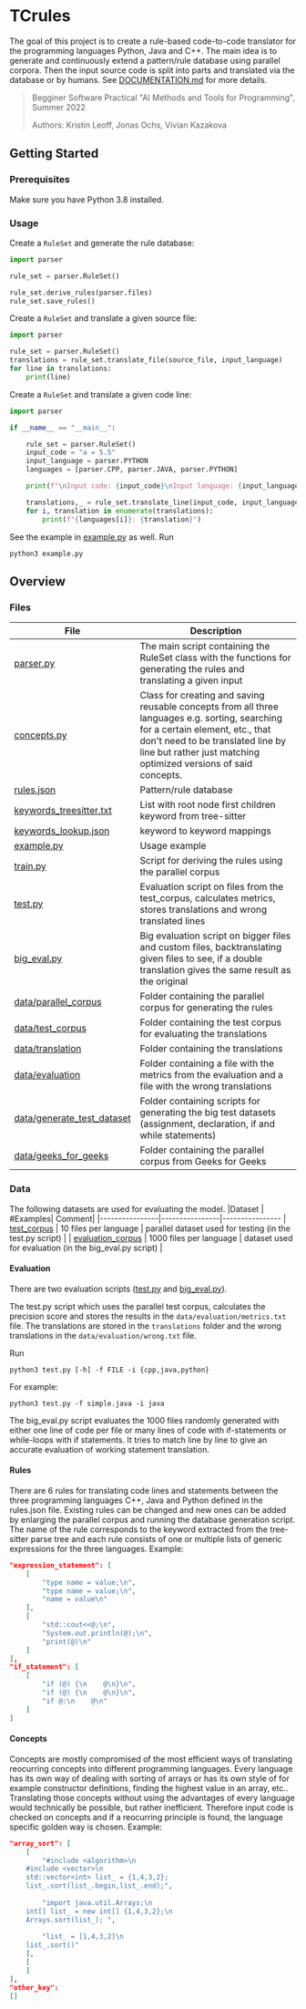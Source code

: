 # TCrules
The goal of this project is to create a rule-based code-to-code translator for the programming languages Python, Java and C++. The main idea is to generate and continuously extend a pattern/rule database using parallel corpora. Then the input source code is split into parts and translated via the database or by humans. See [DOCUMENTATION.md](DOCUMENTATION.md) for more details.

> Begginer Software Practical "AI Methods and Tools for Programming", Summer 2022
>
> Authors: Kristin Leoff, Jonas Ochs, Vivian Kazakova

## Getting Started

### Prerequisites
Make sure you have Python 3.8 installed.

### Usage
Create a `RuleSet` and generate the rule database:
```python
import parser

rule_set = parser.RuleSet()

rule_set.derive_rules(parser.files)
rule_set.save_rules()
```
Create a `RuleSet` and translate a given source file:
```python
import parser

rule_set = parser.RuleSet()
translations = rule_set.translate_file(source_file, input_language)
for line in translations:
	print(line)
```
Create a `RuleSet` and translate a given code line:
```python
import parser

if __name__ == "__main__":

    rule_set = parser.RuleSet()
    input_code = "a = 5.5"
    input_language = parser.PYTHON
    languages = [parser.CPP, parser.JAVA, parser.PYTHON]

    print(f"\nInput code: {input_code}\nInput language: {input_language}\nTranslating...")

    translations,_ = rule_set.translate_line(input_code, input_language)
    for i, translation in enumerate(translations):
        print(f"{languages[i]}: {translation}")
```
See the example in [example.py](example.py) as well. Run
```
python3 example.py
```

## Overview
### Files
| File | Description |
| ---  | ---         |
|[parser.py](parser.py) | The main script containing the RuleSet class with the functions for generating the rules and translating a given input |
|[concepts.py](concepts.py) | Class for creating and saving reusable concepts from all three languages e.g. sorting, searching for a certain element, etc., that don't need to be translated line by line but rather just matching optimized versions of said concepts. |
|[rules.json](rules.json) | Pattern/rule database |
|[keywords_treesitter.txt](keywords_treesitter.txt) | List with root node first children keyword from tree-sitter |
|[keywords_lookup.json](keywords_lookup.json) | keyword to keyword mappings |
|[example.py](example.py) | Usage example |
|[train.py](train.py) | Script for deriving the rules using the parallel corpus |
|[test.py](test.py) | Evaluation script on files from the test_corpus, calculates metrics, stores translations and wrong translated lines |
|[big_eval.py](big_eval.py) |Big evaluation script on bigger files and custom files, backtranslating given files to see, if a double translation gives the same result as the original |
|[data/parallel_corpus](data/parallel_corpus)| Folder containing the parallel corpus for generating the rules |
|[data/test_corpus](data/test_corpus)| Folder containing the test corpus for evaluating the translations |
|[data/translation](data/translations)| Folder containing the translations |
|[data/evaluation](data/evaluation)| Folder containing a file with the metrics from the evaluation and a file with the wrong translations |
|[data/generate_test_dataset](data/generate_test_dataset)| Folder containing scripts for generating the big test datasets (assignment, declaration, if and while statements) |
|[data/geeks_for_geeks](data/geeks_for_geeks)| Folder containing the parallel corpus from Geeks for Geeks |

### Data
The following datasets are used for evaluating the model.
|Dataset | #Examples| Comment|
|----------------|----------------|----------------
| [test_corpus](data/test_corpus) | 10 files per language | parallel dataset used for testing (in the test.py script) |
| [evaluation_corpus](data/evaluation_corpus) | 1000 files per language | dataset used for evaluation (in the big_eval.py script) |


#### Evaluation

There are two evaluation scripts ([test.py](test.py) and [big_eval.py](big_eval.py)).

The test.py script which uses the parallel test corpus, calculates the precision score and stores the results in the `data/evaluation/metrics.txt` file. The translations are stored in the `translations` folder and the wrong translations in the `data/evaluation/wrong.txt` file.

Run
```
python3 test.py [-h] -f FILE -i {cpp,java,python}
```
For example:
```
python3 test.py -f simple.java -i java
```

The big_eval.py script evaluates the 1000 files randomly generated with either one line of code per file or many lines of code with if-statements or while-loops with if statements. It tries to match line by line to give an accurate evaluation of working statement translation.

#### Rules
There are 6 rules for translating code lines and statements between the three programming languages C++, Java and Python defined in the rules.json file. Existing rules can be changed and new ones can be added by enlarging the parallel corpus and running the database generation script. The name of the rule corresponds to the keyword extracted from the tree-sitter parse tree and each rule consists of one or multiple lists of generic expressions for the three languages.
Example:
```json
"expression_statement": [
    [
        "type name = value;\n",
        "type name = value;\n",
        "name = value\n"
    ],
    [
        "std::cout<<@;\n",
        "System.out.println(@);\n",
        "print(@)\n"
    ]
],
"if_statement": [
    [
        "if (@) {\n    @\n}\n",
        "if (@) {\n    @\n}\n",
        "if @:\n    @\n"
    ]
]
```

#### Concepts
Concepts are mostly compromised of the most efficient ways of translating reocurring concepts into different programming languages. Every language has its own way of dealing with sorting of arrays or has its own style of for example constructor definitions, finding the highest value in an array, etc.. Translating those concepts without using the advantages of every language would technically be possible, but rather inefficient. 
Therefore input code is checked on concepts and if a reocurring principle is found, the language specific golden way is chosen.
Example:
```json
"array_sort": [
    [
        "#include <algorithm>\n
	#include <vector>\n
	std::vector<int> list_ = {1,4,3,2};
	list_.sort(list_.begin,list_.end);",
	
        "import java.util.Arrays;\n
	int[] list_ = new int[] {1,4,3,2};\n
	Arrays.sort(list_); ",
	
        "list_ = [1,4,3,2]\n
	list_.sort()"
    ],
    [
    ]
],
"other_key":
[]
```
